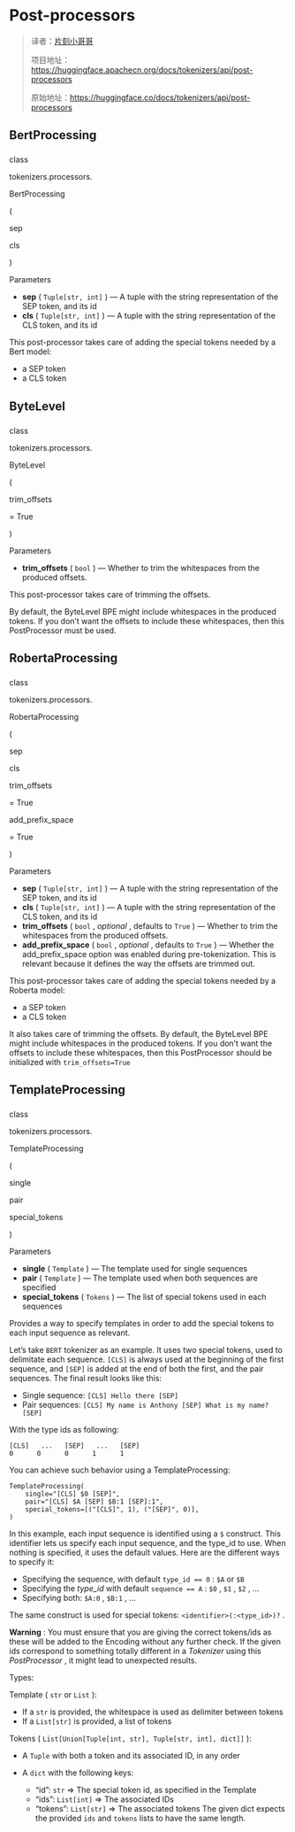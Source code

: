 # Post-processors

> 译者：[片刻小哥哥](https://github.com/jiangzhonglian)
>
> 项目地址：<https://huggingface.apachecn.org/docs/tokenizers/api/post-processors>
>
> 原始地址：<https://huggingface.co/docs/tokenizers/api/post-processors>


## BertProcessing




### 




 class
 

 tokenizers.processors.
 

 BertProcessing




 (
 


 sep
 


 cls
 




 )
 


 Parameters
 




* **sep** 
 (
 `Tuple[str, int]` 
 ) —
A tuple with the string representation of the SEP token, and its id
* **cls** 
 (
 `Tuple[str, int]` 
 ) —
A tuple with the string representation of the CLS token, and its id


 This post-processor takes care of adding the special tokens needed by
a Bert model:
 


* a SEP token
* a CLS token


## ByteLevel




### 




 class
 

 tokenizers.processors.
 

 ByteLevel




 (
 


 trim\_offsets
 
 = True
 



 )
 


 Parameters
 




* **trim\_offsets** 
 (
 `bool` 
 ) —
Whether to trim the whitespaces from the produced offsets.


 This post-processor takes care of trimming the offsets.
 



 By default, the ByteLevel BPE might include whitespaces in the produced tokens. If you don’t
want the offsets to include these whitespaces, then this PostProcessor must be used.
 


## RobertaProcessing




### 




 class
 

 tokenizers.processors.
 

 RobertaProcessing




 (
 


 sep
 


 cls
 


 trim\_offsets
 
 = True
 




 add\_prefix\_space
 
 = True
 



 )
 


 Parameters
 




* **sep** 
 (
 `Tuple[str, int]` 
 ) —
A tuple with the string representation of the SEP token, and its id
* **cls** 
 (
 `Tuple[str, int]` 
 ) —
A tuple with the string representation of the CLS token, and its id
* **trim\_offsets** 
 (
 `bool` 
 ,
 *optional* 
 , defaults to
 `True` 
 ) —
Whether to trim the whitespaces from the produced offsets.
* **add\_prefix\_space** 
 (
 `bool` 
 ,
 *optional* 
 , defaults to
 `True` 
 ) —
Whether the add\_prefix\_space option was enabled during pre-tokenization. This
is relevant because it defines the way the offsets are trimmed out.


 This post-processor takes care of adding the special tokens needed by
a Roberta model:
 


* a SEP token
* a CLS token



 It also takes care of trimming the offsets.
By default, the ByteLevel BPE might include whitespaces in the produced tokens. If you don’t
want the offsets to include these whitespaces, then this PostProcessor should be initialized
with
 `trim_offsets=True` 


## TemplateProcessing




### 




 class
 

 tokenizers.processors.
 

 TemplateProcessing




 (
 


 single
 


 pair
 


 special\_tokens
 




 )
 


 Parameters
 




* **single** 
 (
 `Template` 
 ) —
The template used for single sequences
* **pair** 
 (
 `Template` 
 ) —
The template used when both sequences are specified
* **special\_tokens** 
 (
 `Tokens` 
 ) —
The list of special tokens used in each sequences


 Provides a way to specify templates in order to add the special tokens to each
input sequence as relevant.
 



 Let’s take
 `BERT` 
 tokenizer as an example. It uses two special tokens, used to
delimitate each sequence.
 `[CLS]` 
 is always used at the beginning of the first
sequence, and
 `[SEP]` 
 is added at the end of both the first, and the pair
sequences. The final result looks like this:
 


* Single sequence:
 `[CLS] Hello there [SEP]`
* Pair sequences:
 `[CLS] My name is Anthony [SEP] What is my name? [SEP]`


 With the type ids as following:
 



```
[CLS]   ...   [SEP]   ...   [SEP]
0      0      0      1      1
```



 You can achieve such behavior using a TemplateProcessing:
 



```
TemplateProcessing(
    single="[CLS] $0 [SEP]",
    pair="[CLS] $A [SEP] $B:1 [SEP]:1",
    special_tokens=[("[CLS]", 1), ("[SEP]", 0)],
)
```




 In this example, each input sequence is identified using a
 `$` 
 construct. This identifier
lets us specify each input sequence, and the type\_id to use. When nothing is specified,
it uses the default values. Here are the different ways to specify it:
 


* Specifying the sequence, with default
 `type_id == 0` 
 :
 `$A` 
 or
 `$B`
* Specifying the
 *type\_id* 
 with default
 `sequence == A` 
 :
 `$0` 
 ,
 `$1` 
 ,
 `$2` 
 , …
* Specifying both:
 `$A:0` 
 ,
 `$B:1` 
 , …



 The same construct is used for special tokens:
 `<identifier>(:<type_id>)?` 
.
 



**Warning** 
 : You must ensure that you are giving the correct tokens/ids as these
will be added to the Encoding without any further check. If the given ids correspond
to something totally different in a
 *Tokenizer* 
 using this
 *PostProcessor* 
 , it
might lead to unexpected results.
 



 Types:
 



 Template (
 `str` 
 or
 `List` 
 ):
 


* If a
 `str` 
 is provided, the whitespace is used as delimiter between tokens
* If a
 `List[str]` 
 is provided, a list of tokens



 Tokens (
 `List[Union[Tuple[int, str], Tuple[str, int], dict]]` 
 ):
 


* A
 `Tuple` 
 with both a token and its associated ID, in any order
* A
 `dict` 
 with the following keys:
 


	+ “id”:
	 `str` 
	 => The special token id, as specified in the Template
	+ “ids”:
	 `List[int]` 
	 => The associated IDs
	+ “tokens”:
	 `List[str]` 
	 => The associated tokens
 The given dict expects the provided
 `ids` 
 and
 `tokens` 
 lists to have
the same length.